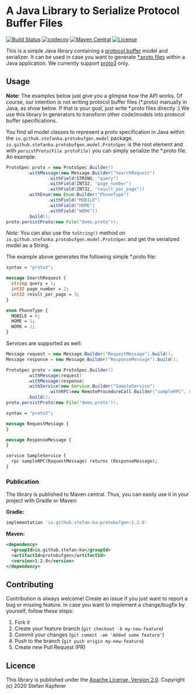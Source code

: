 # A Java Library to Serialize Protocol Buffer Files
[![Build Status](https://travis-ci.com/Microservice-API-Patterns/protobufgen.svg?branch=master)](https://travis-ci.com/Microservice-API-Patterns/protobufgen) [![codecov](https://codecov.io/gh/stefan-ka/protobufgen/branch/master/graph/badge.svg)](https://codecov.io/gh/stefan-ka/protobufgen) [![Maven Central](https://img.shields.io/maven-central/v/io.github.stefan-ka/protobufgen.svg?label=Maven%20Central)](https://search.maven.org/search?q=g:%22io.github.stefan-ka%22%20AND%20a:%22protobufgen%22) [![License](https://img.shields.io/badge/License-Apache%202.0-blue.svg)](https://opensource.org/licenses/Apache-2.0)

This is a simple Java library containing a [protocol buffer](https://developers.google.com/protocol-buffers) model and serializer. It can be used in case you want to generate [\*.proto files](https://developers.google.com/protocol-buffers/docs/proto3) within a Java application. We currently support [proto3](https://developers.google.com/protocol-buffers/docs/proto3) only.

## Usage
**Note:** The examples below just give you a glimpse how the API works. Of course, our intention is not writing protocol buffer files (\*.proto) manually in Java, as show below. If that is your goal, just write \*.proto files directly :) We use this library in generators to transform other code/models into protocol buffer specifications.

You find all model classes to represent a proto specification in Java within the `io.github.stefanka.protobufgen.model` package. `io.github.stefanka.protobufgen.model.ProtoSpec` is the root element and with `persistProto(File protoFile)` you can simply serialize the \*.proto file. An example:

```java
ProtoSpec proto = new ProtoSpec.Builder()
        .withMessage(new Message.Builder("SearchRequest")
                .withField(STRING, "query")
                .withField(INT32, "page_number")
                .withField(INT32, "result_per_page"))
        .withEnum(new Enum.Builder("PhoneType")
                .withField("MOBILE")
                .withField("HOME")
                .withField("WORK"))
        .build();
proto.persistProto(new File("demo.proto"));
```

_Note:_ You can also use the `toString()` method on `io.github.stefanka.protobufgen.model.ProtoSpec` and get the serialized model as a String.

The example above generates the following simple \*.proto file:

```proto
syntax = "proto3";

message SearchRequest {
  string query = 1;
  int32 page_number = 2;
  int32 result_per_page = 3;
}

enum PhoneType {
  MOBILE = 0;
  HOME = 1;
  WORK = 2;
}

```

Services are supported as well:

```java
Message request = new Message.Builder("RequestMessage").build();
Message response = new Message.Builder("ResponseMessage").build();

ProtoSpec proto = new ProtoSpec.Builder()
        .withMessage(request)
        .withMessage(response)
        .withService(new Service.Builder("SampleService")
                .withRPC(new RemoteProcedureCall.Builder("sampleRPC", request, response)))
        .build();
proto.persistProto(new File("demo.proto"));
```
```proto
syntax = "proto3";

message RequestMessage {
}

message ResponseMessage {
}

service SampleService {
  rpc sampleRPC(RequestMessage) returns (ResponseMessage);
}
```
### Publication
The library is published to Maven central. Thus, you can easily use it in your project with Gradle or Maven:

**Gradle:**
```gradle
implementation 'io.github.stefan-ka:protobufgen:1.2.0'
```

**Maven:**
```xml
<dependency>
  <groupId>io.github.stefan-ka</groupId>
  <artifactId>protobufgen</artifactId>
  <version>1.2.0</version>
</dependency>
```

## Contributing
Contribution is always welcome! Create an issue if you just want to report a bug or missing feature. In case you want to implement a change/bugfix by yourself, follow these steps:

1. Fork it
2. Create your feature branch (`git checkout -b my-new-feature`)
3. Commit your changes (`git commit -am 'Added some feature'`)
4. Push to the branch (`git push origin my-new-feature`)
5. Create new Pull Request (PR)

## Licence
This library is published under the [Apache License, Version 2.0](http://www.apache.org/licenses/LICENSE-2.0). Copyright (c) 2020 Stefan Kapferer
